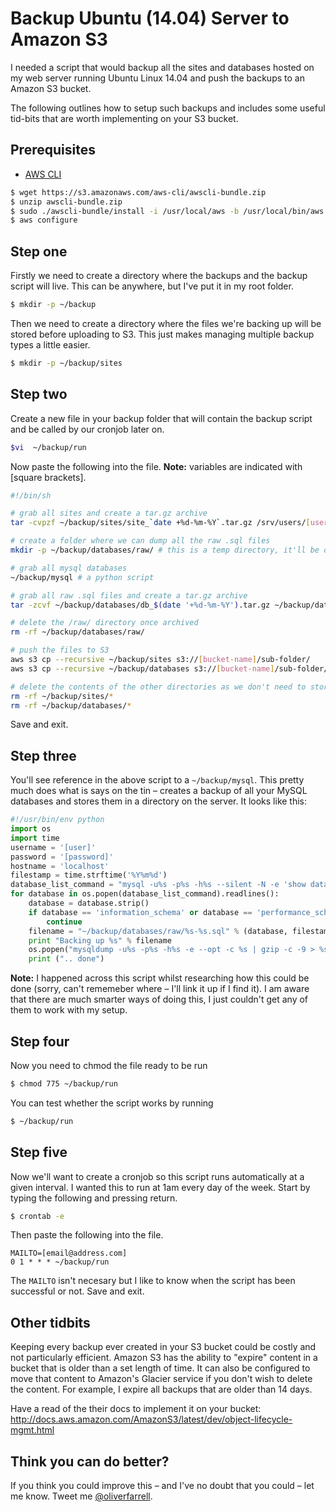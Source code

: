 Backup Ubuntu (14.04) Server to Amazon S3
=========

I needed a script that would backup all the sites and databases hosted on my web server running Ubuntu Linux 14.04 and push the backups to an Amazon S3 bucket.

The following outlines how to setup such backups and includes some useful tid-bits that are worth implementing on your S3 bucket.

## Prerequisites
* [AWS CLI](http://docs.aws.amazon.com/cli/latest/userguide/installing.html#install-bundle-user)
```bash
$ wget https://s3.amazonaws.com/aws-cli/awscli-bundle.zip
$ unzip awscli-bundle.zip
$ sudo ./awscli-bundle/install -i /usr/local/aws -b /usr/local/bin/aws
$ aws configure
```


## Step one
Firstly we need to create a directory where the backups and the backup script will live. This can be anywhere, but I've put it in my root folder.

```bash
$ mkdir -p ~/backup
```

Then we need to create a directory where the files we're backing up will be stored before uploading to S3. This just makes managing multiple backup types a little easier.

```bash
$ mkdir -p ~/backup/sites
```

## Step two
Create a new file in your backup folder that will contain the backup script and be called by our cronjob later on.

```bash
$vi  ~/backup/run
```

Now paste the following into the file. **Note:** variables are indicated with [square brackets].

```bash
#!/bin/sh

# grab all sites and create a tar.gz archive
tar -cvpzf ~/backup/sites/site_`date +%d-%m-%Y`.tar.gz /srv/users/[user]/apps # or any other directory

# create a folder where we can dump all the raw .sql files
mkdir -p ~/backup/databases/raw/ # this is a temp directory, it'll be deleted later

# grab all mysql databases
~/backup/mysql # a python script

# grab all raw .sql files and create a tar.gz archive
tar -zcvf ~/backup/databases/db_$(date '+%d-%m-%Y').tar.gz ~/backup/databases/raw/

# delete the /raw/ directory once archived
rm -rf ~/backup/databases/raw/

# push the files to S3
aws s3 cp --recursive ~/backup/sites s3://[bucket-name]/sub-folder/
aws s3 cp --recursive ~/backup/databases s3://[bucket-name]/sub-folder/

# delete the contents of the other directories as we don't need to store them once backed up
rm -rf ~/backup/sites/*
rm -rf ~/backup/databases/*
```

Save and exit.

## Step three
You'll see reference in the above script to a ```~/backup/mysql```. This pretty much does what is says on the tin – creates a backup of all your MySQL databases and stores them in a directory on the server. It looks like this:

```python
#!/usr/bin/env python
import os
import time
username = '[user]'
password = '[password]'
hostname = 'localhost'
filestamp = time.strftime('%Y%m%d')
database_list_command = "mysql -u%s -p%s -h%s --silent -N -e 'show databases'" % (username, password, hostname)
for database in os.popen(database_list_command).readlines():
    database = database.strip()
    if database == 'information_schema' or database == 'performance_schema' or database == 'mysql':
        continue
    filename = "~/backup/databases/raw/%s-%s.sql" % (database, filestamp)
    print "Backing up %s" % filename
    os.popen("mysqldump -u%s -p%s -h%s -e --opt -c %s | gzip -c -9 > %s.gz" % (username, password, hostname, database, filename))
    print (".. done")
```

**Note:** I happened across this script whilst researching how this could be done (sorry, can't rememeber where – I'll link it up if I find it). I am aware that there are much smarter ways of doing this, I just couldn't get any of them to work with my setup.

## Step four

Now you need to chmod the file ready to be run
```bash
$ chmod 775 ~/backup/run
```

You can test whether the script works by running
```bash
$ ~/backup/run
```

## Step five
Now we'll want to create a cronjob so this script runs automatically at a given interval. I wanted this to run at 1am every day of the week. Start by typing the following and pressing return.

```bash
$ crontab -e
```

Then paste the following into the file.

```
MAILTO=[email@address.com]
0 1 * * * ~/backup/run
```

The ```MAILTO``` isn't necesary but I like to know when the script has been successful or not. Save and exit.

## Other tidbits
Keeping every backup ever created in your S3 bucket could be costly and not particularly efficient. Amazon S3 has the ability to "expire" content in a bucket that is older than a set length of time. It can also be configured to move that content to Amazon's Glacier service if you don't wish to delete the content. For example, I expire all backups that are older than 14 days.

Have a read of the their docs to implement it on your bucket: http://docs.aws.amazon.com/AmazonS3/latest/dev/object-lifecycle-mgmt.html

## Think you can do better?
If you think you could improve this – and I've no doubt that you could – let me know. Tweet me [@oliverfarrell](http://twitter.com/oliverfarrell).
